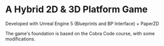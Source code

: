 # A Hybrid 2D & 3D Platform Game

Developed with Unreal Engine 5 (Blueprints and BP Interface) + PaperZD

The game's foundation is based on the Cobra Code course, with some modifications.
